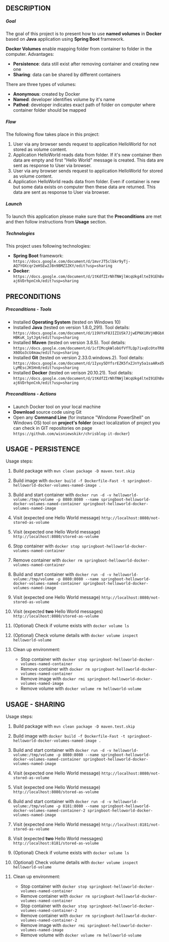 DESCRIPTION
-----------

##### Goal
The goal of this project is to present how to use **named volumes** in **Docker** based on **Java** application using **Spring Boot** framework.

**Docker Volumes** enable mapping folder from container to folder in the computer. Advantages:
* **Persistence**: data still exist after removing container and creating new one
* **Sharing**: data can be shared by different containers

There are three types of volumes:
* **Anonymous**: created by Docker
* **Named**: developer identifies volume by it's name
* **Pathed**: developer indicates exact path of folder on computer where container folder should be mapped

##### Flow
The following flow takes place in this project:
1. User via any browser sends request to application HelloWorld for not stored as volume content.
1. Application HelloWorld reads data from folder. If it's new container then data are empty and first "Hello World" message is created. This data are sent as response to User via browser.
1. User via any browser sends request to application HelloWorld for stored as volume content.
1. Application HelloWorld reads data from folder. Even if container is new but some data exists on computer then these data are returned. This data are sent as response to User via browser.

##### Launch
To launch this application please make sure that the **Preconditions** are met and then follow instructions from **Usage** section.

##### Technologies
This project uses following technologies:
* **Spring Boot** framework: `https://docs.google.com/document/d/1mvrJT5clbkr9yTj-AQ7YOXcqr2eHSEw2J8n9BMZIZKY/edit?usp=sharing`
* **Docker**: `https://docs.google.com/document/d/1tKdfZIrNhTNWjlWcqUkg4lteI91EhBvaj6VDrhpnCnk/edit?usp=sharing`


PRECONDITIONS
-------------
##### Preconditions - Tools
* Installed **Operating System** (tested on Windows 10)
* Installed **Java** (tested on version 1.8.0_291). Tool details: `https://docs.google.com/document/d/119VYxF8JIZIUSk7JjwEPNX1RVjHBGbXHBKuK_1ytJg4/edit?usp=sharing`
* Installed **Maven** (tested on version 3.8.5). Tool details: `https://docs.google.com/document/d/1cfIMcqkWlobUfVfTLQp7ixqEcOtoTR8X6OGo3cU4maw/edit?usp=sharing`
* Installed **Git** (tested on version 2.33.0.windows.2). Tool details: `https://docs.google.com/document/d/1Iyxy5DYfsrEZK5fxZJnYy5a1saARxd5LyMEscJKSHn0/edit?usp=sharing`
* Installed **Docker** (tested on verison 20.10.21). Tool details: `https://docs.google.com/document/d/1tKdfZIrNhTNWjlWcqUkg4lteI91EhBvaj6VDrhpnCnk/edit?usp=sharing`

##### Preconditions - Actions
* Launch Docker tool on your local machine
* **Download** source code using Git 
* Open any **Command Line** (for instance "Windonw PowerShell" on Windows OS) tool on **project's folder** (exact localization of project you can check in GIT repositories on page `https://github.com/wisniewskikr/chrisblog-it-docker`)


USAGE - PERSISTENCE
-------------------

Usage steps:
1. Build package with `mvn clean package -D maven.test.skip`
1. Build image with `docker build -f Dockerfile-Fast -t springboot-helloworld-docker-volumes-named-image .`
1. Build and start container with `docker run -d -v helloworld-volume:/tmp/volume -p 8080:8080 --name springboot-helloworld-docker-volumes-named-container springboot-helloworld-docker-volumes-named-image`
1. Visit (expected one Hello World message) `http://localhost:8080/not-stored-as-volume`
1. Visit (expected one Hello World message) `http://localhost:8080/stored-as-volume`
1. Stop container with `docker stop springboot-helloworld-docker-volumes-named-container`
1. Remove container with `docker rm springboot-helloworld-docker-volumes-named-container`
1. Build and start container with `docker run -d -v helloworld-volume:/tmp/volume -p 8080:8080 --name springboot-helloworld-docker-volumes-named-container springboot-helloworld-docker-volumes-named-image`
1. Visit (expected one Hello World message) `http://localhost:8080/not-stored-as-volume`
1. Visit (expected **two** Hello World messages) `http://localhost:8080/stored-as-volume`
1. (Optional) Check if volume exists with `docker volume ls`
1. (Optional) Check volume details with `docker volume inspect helloworld-volume`
1. Clean up environment:

    * Stop container with `docker stop springboot-helloworld-docker-volumes-named-container`
    * Remove container with `docker rm springboot-helloworld-docker-volumes-named-container`
    * Remove image with `docker rmi springboot-helloworld-docker-volumes-named-image`
    * Remove volume with `docker volume rm helloworld-volume`


USAGE - SHARING
---------------

Usage steps:
1. Build package with `mvn clean package -D maven.test.skip`
1. Build image with `docker build -f Dockerfile-Fast -t springboot-helloworld-docker-volumes-named-image .`
1. Build and start container with `docker run -d -v helloworld-volume:/tmp/volume -p 8080:8080 --name springboot-helloworld-docker-volumes-named-container springboot-helloworld-docker-volumes-named-image`
1. Visit (expected one Hello World message) `http://localhost:8080/not-stored-as-volume`
1. Visit (expected one Hello World message) `http://localhost:8080/stored-as-volume`
1. Build and start container with `docker run -d -v helloworld-volume:/tmp/volume -p 8181:8080 --name springboot-helloworld-docker-volumes-named-container-2 springboot-helloworld-docker-volumes-named-image`
1. Visit (expected one Hello World message) `http://localhost:8181/not-stored-as-volume`
1. Visit (expected **two** Hello World messages) `http://localhost:8181/stored-as-volume`
1. (Optional) Check if volume exists with `docker volume ls`
1. (Optional) Check volume details with `docker volume inspect helloworld-volume`
1. Clean up environment:

    * Stop container with `docker stop springboot-helloworld-docker-volumes-named-container`
    * Remove container with `docker rm springboot-helloworld-docker-volumes-named-container`
    * Stop container with `docker stop springboot-helloworld-docker-volumes-named-container-2`
    * Remove container with `docker rm springboot-helloworld-docker-volumes-named-container-2`
    * Remove image with `docker rmi springboot-helloworld-docker-volumes-named-image`
    * Remove volume with `docker volume rm helloworld-volume`